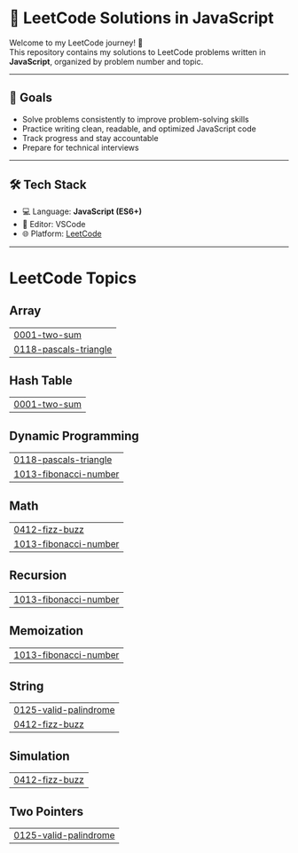 # 🧠 LeetCode Solutions in JavaScript

Welcome to my LeetCode journey! 🚀  
This repository contains my solutions to LeetCode problems written in **JavaScript**, organized by problem number and topic.

---

## 📌 Goals

- Solve problems consistently to improve problem-solving skills
- Practice writing clean, readable, and optimized JavaScript code
- Track progress and stay accountable
- Prepare for technical interviews

---

## 🛠️ Tech Stack

- 💻 Language: **JavaScript (ES6+)**
- 📁 Editor: VSCode
- 🌐 Platform: [LeetCode](https://leetcode.com/)

---

<!---LeetCode Topics Start-->
# LeetCode Topics
## Array
|  |
| ------- |
| [0001-two-sum](https://github.com/hritikaafandkar/LeetCode/tree/master/0001-two-sum) |
| [0118-pascals-triangle](https://github.com/hritikaafandkar/LeetCode/tree/master/0118-pascals-triangle) |
## Hash Table
|  |
| ------- |
| [0001-two-sum](https://github.com/hritikaafandkar/LeetCode/tree/master/0001-two-sum) |
## Dynamic Programming
|  |
| ------- |
| [0118-pascals-triangle](https://github.com/hritikaafandkar/LeetCode/tree/master/0118-pascals-triangle) |
| [1013-fibonacci-number](https://github.com/hritikaafandkar/LeetCode/tree/master/1013-fibonacci-number) |
## Math
|  |
| ------- |
| [0412-fizz-buzz](https://github.com/hritikaafandkar/LeetCode/tree/master/0412-fizz-buzz) |
| [1013-fibonacci-number](https://github.com/hritikaafandkar/LeetCode/tree/master/1013-fibonacci-number) |
## Recursion
|  |
| ------- |
| [1013-fibonacci-number](https://github.com/hritikaafandkar/LeetCode/tree/master/1013-fibonacci-number) |
## Memoization
|  |
| ------- |
| [1013-fibonacci-number](https://github.com/hritikaafandkar/LeetCode/tree/master/1013-fibonacci-number) |
## String
|  |
| ------- |
| [0125-valid-palindrome](https://github.com/hritikaafandkar/LeetCode/tree/master/0125-valid-palindrome) |
| [0412-fizz-buzz](https://github.com/hritikaafandkar/LeetCode/tree/master/0412-fizz-buzz) |
## Simulation
|  |
| ------- |
| [0412-fizz-buzz](https://github.com/hritikaafandkar/LeetCode/tree/master/0412-fizz-buzz) |
## Two Pointers
|  |
| ------- |
| [0125-valid-palindrome](https://github.com/hritikaafandkar/LeetCode/tree/master/0125-valid-palindrome) |
<!---LeetCode Topics End-->